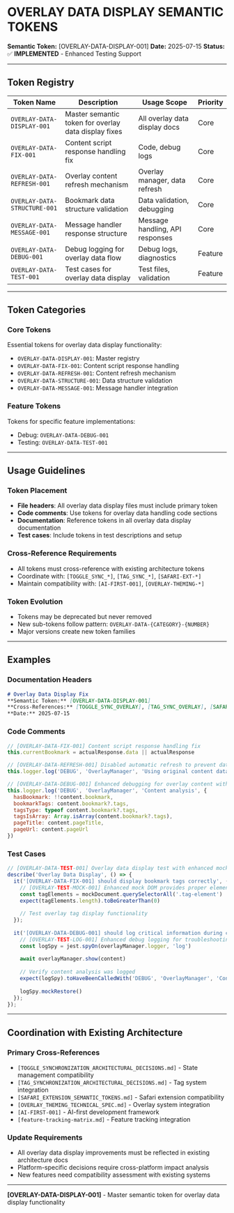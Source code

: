 # OVERLAY DATA DISPLAY SEMANTIC TOKENS

**Semantic Token:** [OVERLAY-DATA-DISPLAY-001]
**Date:** 2025-07-15
**Status:** ✅ **IMPLEMENTED** - Enhanced Testing Support

---

## Token Registry

| Token Name                    | Description                                                | Usage Scope                        | Priority |
|-------------------------------|------------------------------------------------------------|------------------------------------|----------|
| `OVERLAY-DATA-DISPLAY-001`   | Master semantic token for overlay data display fixes       | All overlay data display docs      | Core     |
| `OVERLAY-DATA-FIX-001`       | Content script response handling fix                       | Code, debug logs                   | Core     |
| `OVERLAY-DATA-REFRESH-001`   | Overlay content refresh mechanism                          | Overlay manager, data refresh      | Core     |
| `OVERLAY-DATA-STRUCTURE-001` | Bookmark data structure validation                         | Data validation, debugging         | Core     |
| `OVERLAY-DATA-MESSAGE-001`   | Message handler response structure                         | Message handling, API responses    | Core     |
| `OVERLAY-DATA-DEBUG-001`     | Debug logging for overlay data flow                        | Debug logs, diagnostics            | Feature  |
| `OVERLAY-DATA-TEST-001`      | Test cases for overlay data display                        | Test files, validation             | Feature  |

---

## Token Categories

### Core Tokens
Essential tokens for overlay data display functionality:
- `OVERLAY-DATA-DISPLAY-001`: Master registry
- `OVERLAY-DATA-FIX-001`: Content script response handling
- `OVERLAY-DATA-REFRESH-001`: Content refresh mechanism
- `OVERLAY-DATA-STRUCTURE-001`: Data structure validation
- `OVERLAY-DATA-MESSAGE-001`: Message handler integration

### Feature Tokens
Tokens for specific feature implementations:
- Debug: `OVERLAY-DATA-DEBUG-001`
- Testing: `OVERLAY-DATA-TEST-001`

---

## Usage Guidelines

### Token Placement
- **File headers**: All overlay data display files must include primary token
- **Code comments**: Use tokens for overlay data handling code sections
- **Documentation**: Reference tokens in all overlay data display documentation
- **Test cases**: Include tokens in test descriptions and setup

### Cross-Reference Requirements
- All tokens must cross-reference with existing architecture tokens
- Coordinate with: `[TOGGLE_SYNC_*]`, `[TAG_SYNC_*]`, `[SAFARI-EXT-*]`
- Maintain compatibility with: `[AI-FIRST-001]`, `[OVERLAY-THEMING-*]`

### Token Evolution
- Tokens may be deprecated but never removed
- New sub-tokens follow pattern: `OVERLAY-DATA-{CATEGORY}-{NUMBER}`
- Major versions create new token families

---

## Examples

### Documentation Headers
```markdown
# Overlay Data Display Fix
**Semantic Token:** [OVERLAY-DATA-DISPLAY-001]
**Cross-References:** [TOGGLE_SYNC_OVERLAY], [TAG_SYNC_OVERLAY], [SAFARI-EXT-SHIM-001]
**Date:** 2025-07-15
```

### Code Comments
```javascript
// [OVERLAY-DATA-FIX-001] Content script response handling fix
this.currentBookmark = actualResponse.data || actualResponse

// [OVERLAY-DATA-REFRESH-001] Disabled automatic refresh to prevent data loss
this.logger.log('DEBUG', 'OverlayManager', 'Using original content data')

// [OVERLAY-DATA-DEBUG-001] Enhanced debugging for overlay content with structured logging
this.logger.log('DEBUG', 'OverlayManager', 'Content analysis', {
  hasBookmark: !!content.bookmark,
  bookmarkTags: content.bookmark?.tags,
  tagsType: typeof content.bookmark?.tags,
  tagsIsArray: Array.isArray(content.bookmark?.tags),
  pageTitle: content.pageTitle,
  pageUrl: content.pageUrl
})
```

### Test Cases  
```javascript
// [OVERLAY-DATA-TEST-001] Overlay data display test with enhanced mock DOM
describe('Overlay Data Display', () => {
  it('[OVERLAY-DATA-FIX-001] should display bookmark tags correctly', () => {
    // [OVERLAY-TEST-MOCK-001] Enhanced mock DOM provides proper element registration
    const tagElements = mockDocument.querySelectorAll('.tag-element')
    expect(tagElements.length).toBeGreaterThan(0)
    
    // Test overlay tag display functionality
  });
  
  it('[OVERLAY-DATA-DEBUG-001] should log critical information during content analysis', async () => {
    // [OVERLAY-TEST-LOG-001] Enhanced debug logging for troubleshooting
    const logSpy = jest.spyOn(overlayManager.logger, 'log')
    
    await overlayManager.show(content)
    
    // Verify content analysis was logged
    expect(logSpy).toHaveBeenCalledWith('DEBUG', 'OverlayManager', 'Content analysis', expect.any(Object))
    
    logSpy.mockRestore()
  });
});
```

---

## Coordination with Existing Architecture

### Primary Cross-References
- `[TOGGLE_SYNCHRONIZATION_ARCHITECTURAL_DECISIONS.md]` - State management compatibility
- `[TAG_SYNCHRONIZATION_ARCHITECTURAL_DECISIONS.md]` - Tag system integration
- `[SAFARI_EXTENSION_SEMANTIC_TOKENS.md]` - Safari extension compatibility
- `[OVERLAY_THEMING_TECHNICAL_SPEC.md]` - Overlay system integration
- `[AI-FIRST-001]` - AI-first development framework
- `[feature-tracking-matrix.md]` - Feature tracking integration

### Update Requirements
- All overlay data display improvements must be reflected in existing architecture docs
- Platform-specific decisions require cross-platform impact analysis
- New features need compatibility assessment with existing systems

---

**[OVERLAY-DATA-DISPLAY-001]** - Master semantic token for overlay data display functionality 
